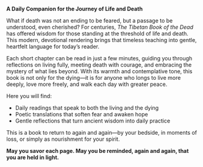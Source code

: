 **A Daily Companion for the Journey of Life and Death**

What if death was not an ending to be feared, but a passage to be understood, even cherished?
For centuries, *The Tibetan Book of the Dead* has offered wisdom for those standing at the threshold of life and death. This modern, devotional rendering brings that timeless teaching into gentle, heartfelt language for today’s reader.

Each short chapter can be read in just a few minutes, guiding you through reflections on living fully, meeting death with courage, and embracing the mystery of what lies beyond. With its warmth and contemplative tone, this book is not only for the dying—it is for anyone who longs to live more deeply, love more freely, and walk each day with greater peace.

Here you will find:

* Daily readings that speak to both the living and the dying
* Poetic translations that soften fear and awaken hope
* Gentle reflections that turn ancient wisdom into daily practice

This is a book to return to again and again—by your bedside, in moments of loss, or simply as nourishment for your spirit.

**May you savor each page. May you be reminded, again and again, that you are held in light.**
